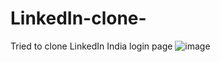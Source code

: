 # LinkedIn-clone-
Tried to clone LinkedIn India login page
![image](https://user-images.githubusercontent.com/83914033/120894003-bce9c200-c633-11eb-88be-e7307c4d1746.png)



